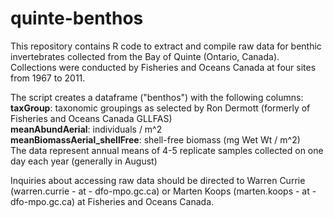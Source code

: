 # quinte-benthos

This repository contains R code to extract and compile raw data for benthic invertebrates collected from the Bay of Quinte (Ontario, Canada). Collections were conducted by Fisheries and Oceans Canada at four sites from 1967 to 2011.

The script creates a dataframe ("benthos") with the following columns:
**taxGroup**: taxonomic groupings as selected by Ron Dermott (formerly of Fisheries and Oceans Canada GLLFAS)  
**meanAbundAerial**: individuals / m^2  
**meanBiomassAerial_shellFree**: shell-free biomass (mg Wet Wt / m^2)  
The data represent annual means of 4-5 replicate samples collected on one day each year (generally in August)  

Inquiries about accessing raw data should be directed to Warren Currie (warren.currie - at - dfo-mpo.gc.ca) or Marten Koops (marten.koops - at - dfo-mpo.gc.ca) at Fisheries and Oceans Canada.